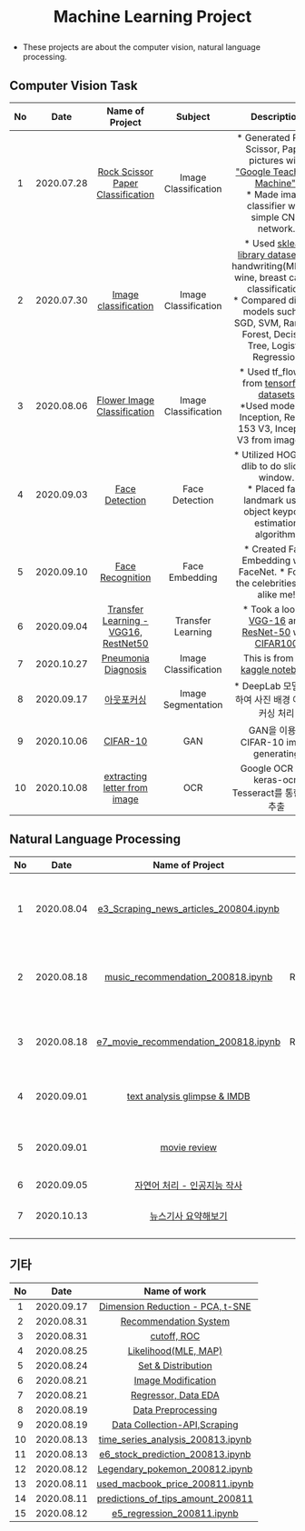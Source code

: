 # <p align="center"> Machine Learning Project </p>

- These projects are about the computer vision, natural language processing.




## Computer Vision Task

|No	|Date	| Name of Project	| Subject	| Description	|
| :---: | :---:	| :---:	| :---:	| :---:	|
|1	|2020.07.28	|[Rock Scissor Paper Classification](https://github.com/yooonjiwon/Aiffel/blob/master/exploration/e1_Rock_Scissor_Paper_200728.ipynb) | Image Classification | * Generated Rock, Scissor, Paper pictures with ["Google Teachable Machine"](https://teachablemachine.withgoogle.com/).<br> * Made image classifier with simple CNN network. |
|2	|2020.07.30	|[Image classification](https://github.com/yooonjiwon/Aiffel/blob/master/exploration/e2_Image_classification_200730.ipynb) | Image Classification | * Used [sklearn library datasets](https://scikit-learn.org/stable/modules/classes.html#module-sklearn.datasets) of handwriting(MNIST), wine, breast cancer classification. <br>* Compared diverse models such as SGD, SVM, Random Forest, Decision Tree, Logistic Regression |
|3	|2020.08.06	|[Flower Image Classification](https://github.com/yooonjiwon/Aiffel/blob/master/exploration/e4_flower_image_classification_200806.ipynb)| Image Classification	|* Used tf_flowers from  [tensorflow datasets](https://www.tensorflow.org/datasets) <br> *Used models of Inception, Resnet 153 V3, Inception V3 from imagenet. |
|4	|2020.09.03	|[Face Detection](https://github.com/yooonjiwon/Aiffel/blob/master/exploration/e10_sticker_200903.ipynb)|Face Detection	| * Utilized HOG from dlib to do sliding window.<br> * Placed face landmark using object keypoint estimation algorithm. |
|5	|2020.09.10	|[Face Recognition](https://github.com/yooonjiwon/Aiffel/blob/master/exploration/e11_face_recognition_200910.ipynb)| Face Embedding |* Created Face Embedding with FaceNet. * Found the celebrities look alike me! |
|6	|2020.09.04	| [Transfer Learning - VGG16, RestNet50](https://github.com/yooonjiwon/Aiffel/blob/master/practice/vgg16_resnet50_200904.ipynb) | Transfer Learning |* Took a look at [VGG-16](https://github.com/keras-team/keras-applications/blob/master/keras_applications/vgg16.py) and [ResNet-50](https://github.com/keras-team/keras-applications/blob/master/keras_applications/resnet50.py) with [CIFAR100](https://www.cs.toronto.edu/~kriz/cifar.html) |
|7	|2020.10.27	|[Pneumonia Diagnosis](https://github.com/yooonjiwon/Aiffel/blob/master/exploration/e22_pneumonia_diag_201027.ipynb) | Image Classification | This is from the [kaggle notebook](https://www.kaggle.com/amyjang/tensorflow-pneumonia-classification-on-x-rays) |
|8	|2020.09.17	|[아웃포커싱](https://github.com/yooonjiwon/Aiffel/blob/master/exploration/e14_image_segmentation_200917.ipynb)| Image Segmentation | * DeepLab 모델 사용하여 사진 배경 아웃포커싱 처리 |
|9	|2020.10.06	|[CIFAR-10](https://github.com/yooonjiwon/Aiffel/tree/master/exploration/e16_cifar10_generator) | GAN | GAN을 이용한 CIFAR-10 image generating |
|10	|2020.10.08	|[extracting letter from image](https://github.com/yooonjiwon/Aiffel/blob/master/exploration/e17_extracting_letter_201007.ipynb) | OCR | Google OCR API, keras-ocr, Tesseract를 통한 문자 추출 |


## Natural Language Processing
|No	|Date	| Name of Project	| Subject	| Description	|
| :---: | :---:	| :---:	| :---:	| :---:	|
|1	|2020.08.04| [e3_Scraping_news_articles_200804.ipynb](https://github.com/yooonjiwon/Aiffel/blob/master/exploration/e3_Scraping_news_articles_200804.ipynb) | Classification |* naver 뉴스 기사를 크롤링 하여 나이브 베이즈 분류기로 뉴스 카테고리 분류하기 |
|2	|2020.08.18| [music_recommendation_200818.ipynb](https://github.com/yooonjiwon/Aiffel/blob/master/practice/music_recommendation_200818.ipynb) |  Recommendation | * ALS(Alternating Least Squares)를 이용하여 가수 추천하기 |
|3	|2020.08.18|[e7_movie_recommendation_200818.ipynb](https://github.com/yooonjiwon/Aiffel/blob/master/exploration/e7_movie_recommendation_200818.ipynb) | Recommendation | * ALS(Alternating Least Squares)를 이용하여 영화 추천하기 |
|4	|2020.09.01| [text analysis glimpse & IMDB](https://github.com/yooonjiwon/Aiffel/blob/master/practice/Sentimental_analysis_200901.ipynb) | Sentiment Analysis | * IMDB 영화 후기 텍스트를 통해 감성 분석 (영어) |
|5	|2020.09.01| [movie review](https://github.com/yooonjiwon/Aiffel/blob/master/exploration/e9_movie_review_sentiment_200901.ipynb) | Sentiment Analysis | * 네이버 영화 리뷰 텍스트를 통한 감성 분석 (한국어) |
|6	|2020.09.05| [자연어 처리 - 인공지능 작사](https://github.com/yooonjiwon/Aiffel/blob/master/exploration/e11_songwriter_200908.ipynb) |
|7	|2020.10.13| [뉴스기사 요약해보기](https://github.com/yooonjiwon/Aiffel/blob/master/exploration/e18_seq2seq_new_201012.ipynb) | Text Summarization | * 추상적 요약과 추출적 요약을 통한 뉴스기사 요약 |

## 기타

|No	|Date	| Name of work	|
| :---: | :---:	| :---:	|
|1	|2020.09.17| [Dimension Reduction - PCA, t-SNE](https://github.com/yooonjiwon/Aiffel/blob/master/practice/dimension_reduction_200917.ipynb) |
|2	|2020.08.31|[Recommendation System](https://github.com/yooonjiwon/Aiffel/blob/master/practice/recomm_system_200831.ipynb)|
|3	|2020.08.31|[cutoff, ROC](https://github.com/yooonjiwon/Aiffel/blob/master/practice/ROC_200831.ipynb)|
|4	|2020.08.25| [Likelihood(MLE, MAP)](https://github.com/yooonjiwon/Aiffel/blob/master/practice/Likelihood_200825.ipynb)|
|5	|2020.08.24| [Set & Distribution](https://github.com/yooonjiwon/Aiffel/blob/master/practice/Probability_200824.ipynb)|
|6	|2020.08.21|[Image Modification](https://github.com/yooonjiwon/Aiffel/blob/master/practice/image_modification_200821.ipynb)|
|7	|2020.08.21|[Regressor, Data EDA](https://github.com/yooonjiwon/Aiffel/blob/master/exploration/e8_house_prediction_200820.ipynb)|
|8	|2020.08.19|[Data Preprocessing](https://github.com/yooonjiwon/Aiffel/blob/master/practice/trade_preprocessing_200819.ipynb)|
|9	|2020.08.19|[Data Collection-API,Scraping](https://github.com/yooonjiwon/Aiffel/blob/master/practice/collecting_data_200819.ipynb)|
|10	|2020.08.13|[time_series_analysis_200813.ipynb](https://github.com/yooonjiwon/Aiffel/blob/master/practice/time_series_analysis_200813.ipynb)|
|11	|2020.08.13|[e6_stock_prediction_200813.ipynb](https://github.com/yooonjiwon/Aiffel/blob/master/exploration/e6_stock_prediction_200813.ipynb)|
|12	|2020.08.12|[Legendary_pokemon_200812.ipynb](https://github.com/yooonjiwon/Aiffel/blob/master/practice/Legendary_pokemon_200812.ipynb)|
|13	|2020.08.11| [used_macbook_price_200811.ipynb](https://github.com/yooonjiwon/Aiffel/blob/master/practice/used_macbook_price_200811.ipynb)
|14	|2020.08.11|[predictions_of_tips_amount_200811](https://github.com/yooonjiwon/Aiffel/blob/master/practice/predictions_of_tips_amount_200811.ipynb)|
|15	|2020.08.12|[e5_regression_200811.ipynb](https://github.com/yooonjiwon/Aiffel/blob/master/exploration/e5_regression_200811.ipynb)|

 

